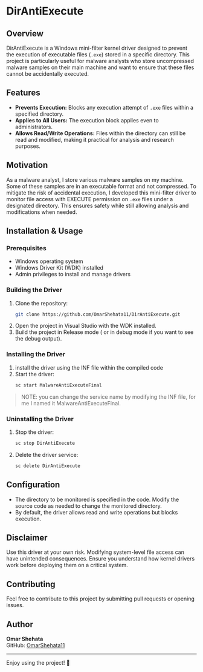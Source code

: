 # DirAntiExecute

## Overview
DirAntiExecute is a Windows mini-filter kernel driver designed to prevent the execution of executable files (`.exe`) stored in a specific directory. This project is particularly useful for malware analysts who store uncompressed malware samples on their main machine and want to ensure that these files cannot be accidentally executed.

## Features
- **Prevents Execution:** Blocks any execution attempt of `.exe` files within a specified directory.
- **Applies to All Users:** The execution block applies even to administrators.
- **Allows Read/Write Operations:** Files within the directory can still be read and modified, making it practical for analysis and research purposes.

## Motivation
As a malware analyst, I store various malware samples on my machine. Some of these samples are in an executable format and not compressed. To mitigate the risk of accidental execution, I developed this mini-filter driver to monitor file access with EXECUTE permission on `.exe` files under a designated directory. This ensures safety while still allowing analysis and modifications when needed.

## Installation & Usage
### Prerequisites
- Windows operating system
- Windows Driver Kit (WDK) installed
- Admin privileges to install and manage drivers

### Building the Driver
1. Clone the repository:
   ```bash
   git clone https://github.com/OmarShehata11/DirAntiExecute.git
   ```
2. Open the project in Visual Studio with the WDK installed.
3. Build the project in Release mode ( or in debug mode if you want to see the debug output).

### Installing the Driver
1. install the driver using the INF file within the compiled code
2. Start the driver:
   ```bash
   sc start MalwareAntiExecuteFinal
   ```
> NOTE: you can change the service name by modifying the INF file, for me I named it MalwareAntiExecuteFinal.

### Uninstalling the Driver
1. Stop the driver:
   ```bash
   sc stop DirAntiExecute
   ```
2. Delete the driver service:
   ```bash
   sc delete DirAntiExecute
   ```

## Configuration
- The directory to be monitored is specified in the code. Modify the source code as needed to change the monitored directory.
- By default, the driver allows read and write operations but blocks execution.

## Disclaimer
Use this driver at your own risk. Modifying system-level file access can have unintended consequences. Ensure you understand how kernel drivers work before deploying them on a critical system.

## Contributing
Feel free to contribute to this project by submitting pull requests or opening issues.

## Author
**Omar Shehata**  
GitHub: [OmarShehata11](https://github.com/OmarShehata11)

---
Enjoy using the project! 🚀

